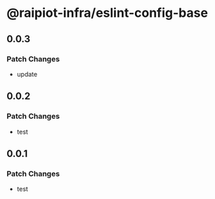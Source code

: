 # @raipiot-infra/eslint-config-base

## 0.0.3

### Patch Changes

- update

## 0.0.2

### Patch Changes

- test

## 0.0.1

### Patch Changes

- test
